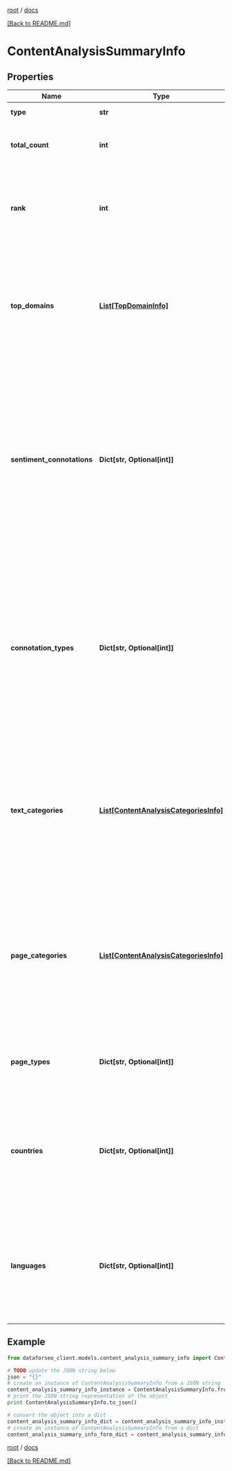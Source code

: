 [root](./../ "root") / [docs](./ "docs")

[[Back to README.md]](./../README.md "[Back to README.md]")

# ContentAnalysisSummaryInfo

## Properties

Name | Type | Description | Notes
------------ | ------------- | ------------- | -------------
**type** | **str** | type of element | [optional]
**total_count** | **int** | total amount of results in our database relevant to your request | [optional]
**rank** | **int** | rank of all URLs citing the keyword normalized sum of ranks of all URLs citing the target keyword | [optional]
**top_domains** | [**List[TopDomainInfo]**](TopDomainInfo.md) | top domains citing the target keyword contains objects with top domains citing the target keword and citation count per each domain | [optional]
**sentiment_connotations** | **Dict[str, Optional[int]]** | sentiment connotations contains sentiments (emotional reactions) related to the target keyword citation and the number of citations per each sentiment possible sentiment connotations: anger, happiness, love, sadness, share, fun | [optional]
**connotation_types** | **Dict[str, Optional[int]]** | connotation types contains types of sentiments (sentiment polarity) related to the keyword citation and citation count per each sentiment type possible sentiment connotation types: positive, negative, neutral | [optional]
**text_categories** | [**List[ContentAnalysisCategoriesInfo]**](ContentAnalysisCategoriesInfo.md) | text categories contains objects with text categories and citation count in each text category to obtain a full list of available categories, refer to the Categories endpoint | [optional]
**page_categories** | [**List[ContentAnalysisCategoriesInfo]**](ContentAnalysisCategoriesInfo.md) | page categories contains objects with page categories and citation count in each page category to obtain a full list of available categories, refer to the Categories endpoint | [optional]
**page_types** | **Dict[str, Optional[int]]** | page types contains page types and citation count per each page type | [optional]
**countries** | **Dict[str, Optional[int]]** | countries contains countries and citation count in each country to obtain a full list of available countries, refer to the Locations endpoint | [optional]
**languages** | **Dict[str, Optional[int]]** | languages contains languages and citation count in each language to obtain a full list of available languages, refer to the Languages endpoint | [optional]

## Example

```python
from dataforseo_client.models.content_analysis_summary_info import ContentAnalysisSummaryInfo

# TODO update the JSON string below
json = "{}"
# create an instance of ContentAnalysisSummaryInfo from a JSON string
content_analysis_summary_info_instance = ContentAnalysisSummaryInfo.from_json(json)
# print the JSON string representation of the object
print ContentAnalysisSummaryInfo.to_json()

# convert the object into a dict
content_analysis_summary_info_dict = content_analysis_summary_info_instance.to_dict()
# create an instance of ContentAnalysisSummaryInfo from a dict
content_analysis_summary_info_form_dict = content_analysis_summary_info.from_dict(content_analysis_summary_info_dict)
```

  

[root](./../ "root") / [docs](./ "docs")

[[Back to README.md]](./../README.md "[Back to README.md]")